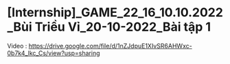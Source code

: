 # [Internship]_GAME_22_16_10.10.2022_Bùi Triều Vỉ_20-10-2022_Bài tập 1
Video : https://drive.google.com/file/d/1nZJdpuE1XIvSR6AHWxc-0b7k4_lkc_Cs/view?usp=sharing

